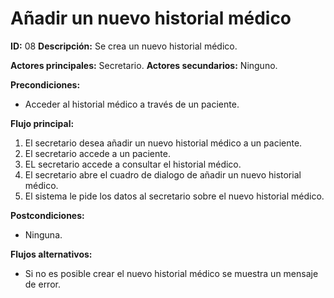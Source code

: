 # **Añadir un nuevo historial médico**
**ID:** 08 **Descripción:** Se crea un nuevo historial médico.

**Actores principales:** Secretario.    **Actores secundarios:** Ninguno.

**Precondiciones:**
- Acceder al historial médico a través de un paciente.

**Flujo principal:**
1. El secretario desea añadir un nuevo historial médico a un paciente.
2. El secretario accede a un paciente.
3. EL secretario accede a consultar el historial médico.
4. El secretario abre el cuadro de dialogo de añadir un nuevo historial médico.
5. El sistema le pide los datos al secretario sobre el nuevo historial médico.

**Postcondiciones:**
- Ninguna.

**Flujos alternativos:**
- Si no es posible crear el nuevo historial médico se muestra un mensaje de error.

